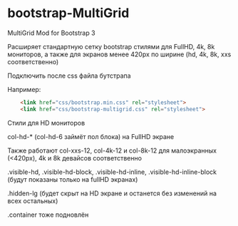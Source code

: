 # bootstrap-MultiGrid
MultiGrid Mod for Bootstrap 3

Расширяет стандартную сетку bootstrap стилями для FullHD, 4k, 8k мониторов, а также для экранов менее 420px по ширине (hd, 4k, 8k, xxs  соответственно)

Подключить после css файла бутстрапа

Например:
```html
	<link href="css/bootstrap.min.css" rel="stylesheet">
    <link href="css/bootstrap-multigrid.css" rel="stylesheet">
```
	

Стили для HD мониторов

col-hd-* (col-hd-6 займёт пол блока) на FullHD экране


Также работают col-xxs-12, col-4k-12 и col-8k-12 для малоэкранных (<420px), 4k и 8k  девайсов соответственно

.visible-hd, .visible-hd-block, .visible-hd-inline, .visible-hd-inline-block (будут показаны только на fullHD экранах)

.hidden-lg (будет скрыт на HD экране и останется без изменений на всех остальных)

.container тоже подновлён

